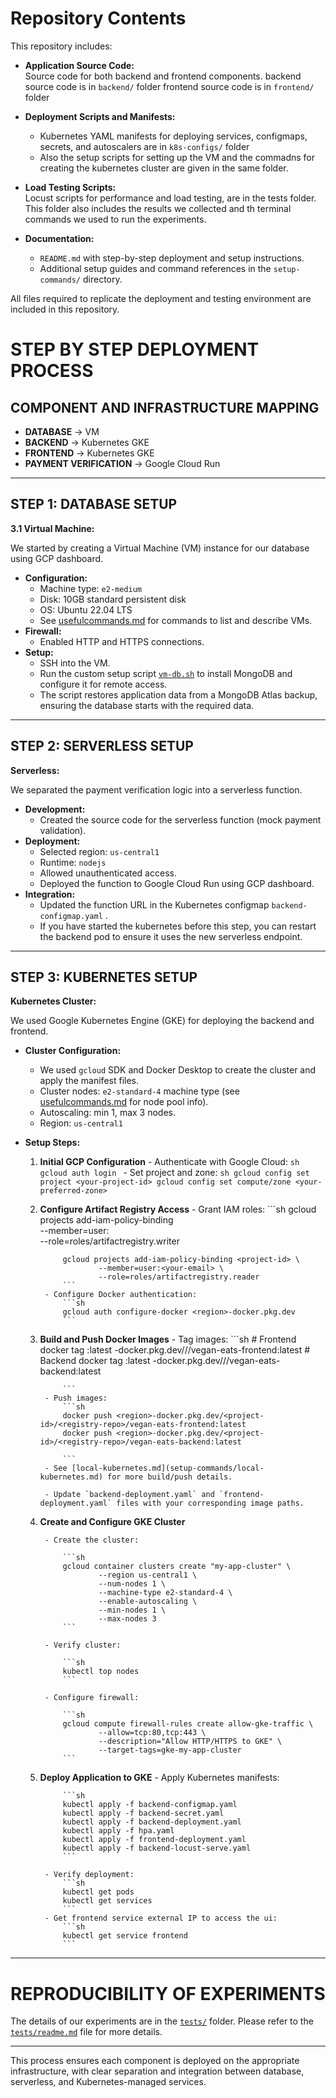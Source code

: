 # Repository Contents

This repository includes:

- **Application Source Code:**  
    Source code for both backend and frontend components.
    backend source code is in `backend/` folder
    frontend source code is in `frontend/` folder

- **Deployment Scripts and Manifests:**  
    - Kubernetes YAML manifests for deploying services, configmaps, secrets, and autoscalers are in `k8s-configs/` folder
    - Also the setup scripts for setting up the VM and the commadns for  creating the kubernetes cluster are given in the same folder.

- **Load Testing Scripts:**  
    Locust scripts for performance and load testing, are in the tests folder.
    This folder also includes the results we collected and th terminal commands we used to run the experiments.

- **Documentation:**  
    - `README.md` with step-by-step deployment and setup instructions.
    - Additional setup guides and command references in the `setup-commands/` directory. 

All files required to replicate the deployment and testing environment are included in this repository.


# STEP BY STEP DEPLOYMENT PROCESS

## COMPONENT AND INFRASTRUCTURE MAPPING

- **DATABASE** → VM  
- **BACKEND** → Kubernetes GKE  
- **FRONTEND** → Kubernetes GKE  
- **PAYMENT VERIFICATION** → Google Cloud Run  

---

## STEP 1: DATABASE SETUP

**3.1 Virtual Machine:**

We started by creating a Virtual Machine (VM) instance for our database using GCP dashboard.  
- **Configuration:**  
  - Machine type: `e2-medium`
  - Disk: 10GB standard persistent disk
  - OS: Ubuntu 22.04 LTS  
  - See [usefulcommands.md](setup-commands/usefulcommands.md) for commands to list and describe VMs.
- **Firewall:**  
  - Enabled HTTP and HTTPS connections.
- **Setup:**  
  - SSH into the VM.
  - Run the custom setup script [`vm-db.sh`](setup-commands/vm-db.sh) to install MongoDB and configure it for remote access.
  - The script restores application data from a MongoDB Atlas backup, ensuring the database starts with the required data.

---

## STEP 2: SERVERLESS SETUP

**Serverless:**

We separated the payment verification logic into a serverless function. 
- **Development:**  
  - Created the source code for the serverless function (mock payment validation).
- **Deployment:**  
  - Selected region: `us-central1`
  - Runtime: `nodejs`
  - Allowed unauthenticated access.
  - Deployed the function to Google Cloud Run using GCP dashboard.
- **Integration:**  
  - Updated the function URL in the Kubernetes configmap `backend-configmap.yaml` .
  - If you have started the kubernetes before this step, you can restart the backend pod to ensure it uses the new serverless endpoint.

---

## STEP 3: KUBERNETES SETUP

**Kubernetes Cluster:**

We used Google Kubernetes Engine (GKE) for deploying the backend and frontend. 
- **Cluster Configuration:**  
    - We used `gcloud` SDK and Docker Desktop to create the cluster and apply the manifest files.
    - Cluster nodes: `e2-standard-4` machine type (see [usefulcommands.md](setup-commands/usefulcommands.md) for node pool info).
    - Autoscaling: min 1, max 3 nodes.
    - Region: `us-central1`

- **Setup Steps:**
    1. **Initial GCP Configuration**
            - Authenticate with Google Cloud:
                ```sh
                gcloud auth login
                ```
            - Set project and zone:
                ```sh
                gcloud config set project <your-project-id>
                gcloud config set compute/zone <your-preferred-zone>
                ```
    2. **Configure Artifact Registry Access**
            - Grant IAM roles:
                ```sh
                gcloud projects add-iam-policy-binding <project-id> \
                        --member=user:<your-email> \
                        --role=roles/artifactregistry.writer

                gcloud projects add-iam-policy-binding <project-id> \
                        --member=user:<your-email> \
                        --role=roles/artifactregistry.reader
                ```
            - Configure Docker authentication:
                ```sh
                gcloud auth configure-docker <region>-docker.pkg.dev
                ```
    3. **Build and Push Docker Images**
            - Tag images:
                ```sh
                # Frontend
                docker tag <your-frontend-image-name>:latest <region>-docker.pkg.dev/<project-id>/<registry-repo>/vegan-eats-frontend:latest
                # Backend
                docker tag <your-backend-image-name>:latest <region>-docker.pkg.dev/<project-id>/<registry-repo>/vegan-eats-backend:latest
    
                ```
            - Push images:
                ```sh
                docker push <region>-docker.pkg.dev/<project-id>/<registry-repo>/vegan-eats-frontend:latest
                docker push <region>-docker.pkg.dev/<project-id>/<registry-repo>/vegan-eats-backend:latest
                
                ```
            - See [local-kubernetes.md](setup-commands/local-kubernetes.md) for more build/push details.

            - Update `backend-deployment.yaml` and `frontend-deployment.yaml` files with your corresponding image paths.

    4. **Create and Configure GKE Cluster**

            - Create the cluster:

                ```sh
                gcloud container clusters create "my-app-cluster" \
                        --region us-central1 \
                        --num-nodes 1 \
                        --machine-type e2-standard-4 \
                        --enable-autoscaling \
                        --min-nodes 1 \
                        --max-nodes 3
                ```

            - Verify cluster:

                ```sh
                kubectl top nodes
                ```

            - Configure firewall:

                ```sh
                gcloud compute firewall-rules create allow-gke-traffic \
                        --allow=tcp:80,tcp:443 \
                        --description="Allow HTTP/HTTPS to GKE" \
                        --target-tags=gke-my-app-cluster
                ```

    5. **Deploy Application to GKE**
            - Apply Kubernetes manifests:

                ```sh
                kubectl apply -f backend-configmap.yaml
                kubectl apply -f backend-secret.yaml
                kubectl apply -f backend-deployment.yaml
                kubectl apply -f hpa.yaml
                kubectl apply -f frontend-deployment.yaml
                kubectl apply -f backend-locust-serve.yaml 
                ```

            - Verify deployment:
                ```sh
                kubectl get pods
                kubectl get services
                ```
            - Get frontend service external IP to access the ui:
                ```sh
                kubectl get service frontend
                ```

---

# REPRODUCIBILITY OF EXPERIMENTS

The details of our experiments are in the [`tests/`](./tests/) folder. Please refer to the [`tests/readme.md`](./tests/readme.md) file for more details.


---

This process ensures each component is deployed on the appropriate infrastructure, with clear separation and integration between database, serverless, and Kubernetes-managed services.
